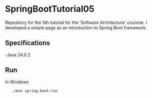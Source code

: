 # SpringBootTutorial05
Repository for the 5th tutorial for the 'Software Architecture' courese. I developed a simple page as an introduction to Spring Boot framework.

## Specifications
-Java 24.0.2

## Run
In Windows
 ```{bash}
    ./mvn spring-boot:run
```
